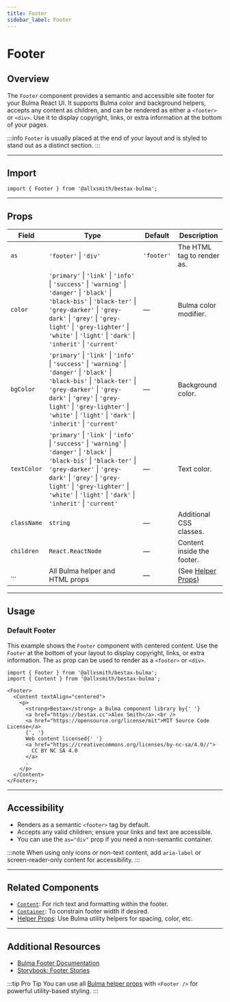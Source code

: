 ```yaml
---
title: Footer
sidebar_label: Footer
---
```


# Footer

## Overview

The `Footer` component provides a semantic and accessible site footer for your Bulma React UI. It supports Bulma color and background helpers, accepts any content as children, and can be rendered as either a `<footer>` or `<div>`. Use it to display copyright, links, or extra information at the bottom of your pages.

:::info
`Footer` is usually placed at the end of your layout and is styled to stand out as a distinct section.
:::

---

## Import

```tsx
import { Footer } from '@allxsmith/bestax-bulma';
```

---

## Props

| Field       | Type                                                                                                                                                                                                                                                                                     | Default    | Description                                      |
| ----------- | ---------------------------------------------------------------------------------------------------------------------------------------------------------------------------------------------------------------------------------------------------------------------------------------- | ---------- | ------------------------------------------------ |
| `as`        | `'footer'` \| `'div'`                                                                                                                                                                                                                                                                    | `'footer'` | The HTML tag to render as.                       |
| `color`     | `'primary'` \| `'link'` \| `'info'` \| `'success'` \| `'warning'` \| `'danger'` \| `'black'` \| `'black-bis'` \| `'black-ter'` \| `'grey-darker'` \| `'grey-dark'` \| `'grey'` \| `'grey-light'` \| `'grey-lighter'` \| `'white'` \| `'light'` \| `'dark'` \| `'inherit'` \| `'current'` | —          | Bulma color modifier.                            |
| `bgColor`   | `'primary'` \| `'link'` \| `'info'` \| `'success'` \| `'warning'` \| `'danger'` \| `'black'` \| `'black-bis'` \| `'black-ter'` \| `'grey-darker'` \| `'grey-dark'` \| `'grey'` \| `'grey-light'` \| `'grey-lighter'` \| `'white'` \| `'light'` \| `'dark'` \| `'inherit'` \| `'current'` | —          | Background color.                                |
| `textColor` | `'primary'` \| `'link'` \| `'info'` \| `'success'` \| `'warning'` \| `'danger'` \| `'black'` \| `'black-bis'` \| `'black-ter'` \| `'grey-darker'` \| `'grey-dark'` \| `'grey'` \| `'grey-light'` \| `'grey-lighter'` \| `'white'` \| `'light'` \| `'dark'` \| `'inherit'` \| `'current'` | —          | Text color.                                      |
| `className` | `string`                                                                                                                                                                                                                                                                                 | —          | Additional CSS classes.                          |
| `children`  | `React.ReactNode`                                                                                                                                                                                                                                                                        | —          | Content inside the footer.                       |
| ...         | All Bulma helper and HTML props                                                                                                                                                                                                                                                          | —          | (See [Helper Props](../helpers/usebulmaclasses)) |

---

## Usage

### Default Footer

This example shows the `Footer` component with centered content. Use the `Footer` at the bottom of your layout to display copyright, links, or extra information. The `as` prop can be used to render as a `<footer>` or `<div>`.

```tsx live
import { Footer } from '@allxsmith/bestax-bulma';
import { Content } from '@allxsmith/bestax-bulma';

<Footer>
  <Content textAlign="centered">
    <p>
      <strong>Bestax</strong> a Bulma component library by{' '}
      <a href="https://bestax.cc">Alex Smith</a>.<br />
      <a href="https://opensource.org/license/mit">MIT Source Code License</a>
      {', '}
      Web content licensed{' '}
      <a href="https://creativecommons.org/licenses/by-nc-sa/4.0//">
        CC BY NC SA 4.0
      </a>
      .
    </p>
  </Content>
</Footer>;
```

---

## Accessibility

- Renders as a semantic `<footer>` tag by default.
- Accepts any valid children; ensure your links and text are accessible.
- You can use the `as="div"` prop if you need a non-semantic container.

:::note
When using only icons or non-text content, add `aria-label` or screen-reader-only content for accessibility.
:::

---

## Related Components

- [`Content`](../elements/content.md): For rich text and formatting within the footer.
- [`Container`](./container.md): To constrain footer width if desired.
- [Helper Props](../helpers/usebulmaclasses.md): Use Bulma utility helpers for spacing, color, etc.

---

## Additional Resources

- [Bulma Footer Documentation](https://bulma.io/documentation/layout/footer/)
- [Storybook: Footer Stories](https://bestax.cc/storybook/?path=/story/layout-footer--default)

:::tip Pro Tip
You can use all [Bulma helper props](../helpers/usebulmaclasses.md) with `<Footer />` for powerful utility-based styling.
:::
